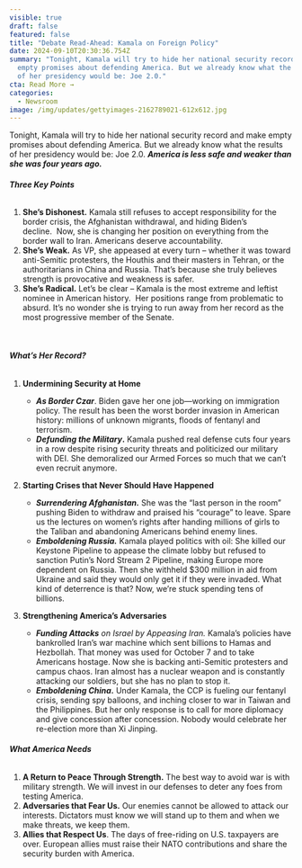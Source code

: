 ```yaml
---
visible: true
draft: false
featured: false
title: "Debate Read-Ahead: Kamala on Foreign Policy"
date: 2024-09-10T20:30:36.754Z
summary: "Tonight, Kamala will try to hide her national security record and make
  empty promises about defending America. But we already know what the results
  of her presidency would be: Joe 2.0."
cta: Read More →
categories:
  - Newsroom
image: /img/updates/gettyimages-2162789021-612x612.jpg
---
```

Tonight, Kamala will try to hide her national security record and make empty promises about defending America. But we already know what the results of her presidency would be: Joe 2.0. ***America is less safe and weaker than she was four years ago.***



###### ***Three Key Points***

1. **She’s Dishonest.** Kamala still refuses to accept responsibility for the border crisis, the Afghanistan withdrawal, and hiding Biden’s decline.  Now, she is changing her position on everything from the border wall to Iran. Americans deserve accountability.
2. **She’s Weak.** As VP, she appeased at every turn – whether it was toward anti-Semitic protesters, the Houthis and their masters in Tehran, or the authoritarians in China and Russia. That’s because she truly believes strength is provocative and weakness is safer. 
3. **She’s Radical.** Let’s be clear – Kamala is the most extreme and leftist nominee in American history.  Her positions range from problematic to absurd. It’s no wonder she is trying to run away from her record as the most progressive member of the Senate.

 

###### ***What’s Her Record?***

1. **Undermining Security at Home**

   * ***As Border Czar***. Biden gave her one job—working on immigration policy. The result has been the worst border invasion in American history: millions of unknown migrants, floods of fentanyl and terrorism.
   * ***Defunding the Military*.** Kamala pushed real defense cuts four years in a row despite rising security threats and politicized our military with DEI. She demoralized our Armed Forces so much that we can’t even recruit anymore.
2. **Starting Crises that Never Should Have Happened**

   * ***Surrendering Afghanistan.*** She was the “last person in the room” pushing Biden to withdraw and praised his “courage” to leave. Spare us the lectures on women’s rights after handing millions of girls to the Taliban and abandoning Americans behind enemy lines.  
   * ***Emboldening Russia.*** Kamala played politics with oil: She killed our Keystone Pipeline to appease the climate lobby but refused to sanction Putin’s Nord Stream 2 Pipeline, making Europe more dependent on Russia. Then she withheld $300 million in aid from Ukraine and said they would only get it if they were invaded. What kind of deterrence is that? Now, we’re stuck spending tens of billions.
3. **Strengthening America’s Adversaries**

   * ***Funding Attacks** on Israel by Appeasing Iran.* Kamala’s policies have bankrolled Iran’s war machine which sent billions to Hamas and Hezbollah. That money was used for October 7 and to take Americans hostage. Now she is backing anti-Semitic protesters and campus chaos. Iran almost has a nuclear weapon and is constantly attacking our soldiers, but she has no plan to stop it.
   * ***Emboldening China*.** Under Kamala, the CCP is fueling our fentanyl crisis, sending spy balloons, and inching closer to war in Taiwan and the Philippines. But her only response is to call for more diplomacy and give concession after concession. Nobody would celebrate her re-election more than Xi Jinping.



###### ***What America Needs***

1. **A Return to Peace Through Strength.** The best way to avoid war is with military strength. We will invest in our defenses to deter any foes from testing America.
2. **Adversaries that Fear Us.** Our enemies cannot be allowed to attack our interests. Dictators must know we will stand up to them and when we make threats, we keep them.
3. **Allies that Respect Us**. The days of free-riding on U.S. taxpayers are over. European allies must raise their NATO contributions and share the security burden with America.